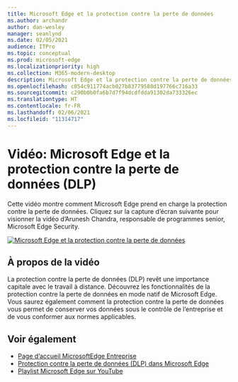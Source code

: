 ```yaml
---
title: Microsoft Edge et la protection contre la perte de données
ms.author: archandr
author: dan-wesley
manager: seanlynd
ms.date: 02/05/2021
audience: ITPro
ms.topic: conceptual
ms.prod: microsoft-edge
ms.localizationpriority: high
ms.collection: M365-modern-desktop
description: Microsoft Edge et la protection contre la perte de données (DLP)
ms.openlocfilehash: c054c911774acb027b83779588d197766c716a33
ms.sourcegitcommit: c290b0b0fa6b7d7f94dcdfdda91302da733326ec
ms.translationtype: HT
ms.contentlocale: fr-FR
ms.lasthandoff: 02/06/2021
ms.locfileid: "11314717"
---
```

# Vidéo: Microsoft Edge et la protection contre la perte de données (DLP)

Cette vidéo montre comment Microsoft Edge prend en charge la protection contre la perte de données. Cliquez sur la capture d’écran suivante pour visionner la vidéo d’Arunesh Chandra, responsable de programmes senior, Microsoft Edge Security.

[![ Microsoft Edge et la protection contre la perte de données](media/microsoft-edge-security-dlp/0.png)](http://www.youtube.com/watch?v=dLD04U9eTqg " Microsoft Edge and data loss prevention")

## À propos de la vidéo

La protection contre la perte de données (DLP) revêt une importance capitale avec le travail à distance. Découvrez les fonctionnalités de la protection contre la perte de données en mode natif de Microsoft Edge. Vous saurez également comment la protection contre la perte de données vous permet de conserver vos données sous le contrôle de l’entreprise et de vous conformer aux normes applicables.

## Voir également

- [Page d’accueil MicrosoftEdge Entreprise](https://aka.ms/EdgeEnterprise)
- [Protection contre la perte de données (DLP) dans Microsoft Edge](microsoft-edge-security-dlp.md)
- [Playlist Microsoft Edge sur YouTube](https://www.youtube.com/playlist?list=PLXtHYVsvn_b-uXh1tMeYpT-0iD8tD3tFy)

